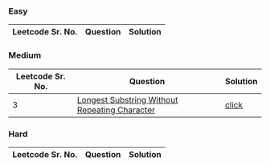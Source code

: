### Easy 
Leetcode Sr. No. | Question | Solution
-------------|------------- | -------------

### Medium
Leetcode Sr. No. | Question | Solution
-------------|------------- | -------------
3 | [Longest Substring Without Repeating Character](https://leetcode.com/problems/longest-substring-without-repeating-characters/) | [click](./Solutions/LongestSubstringWithoutRepeatingCharacter.java)

### Hard
Leetcode Sr. No. | Question | Solution
-------------|------------- | -------------